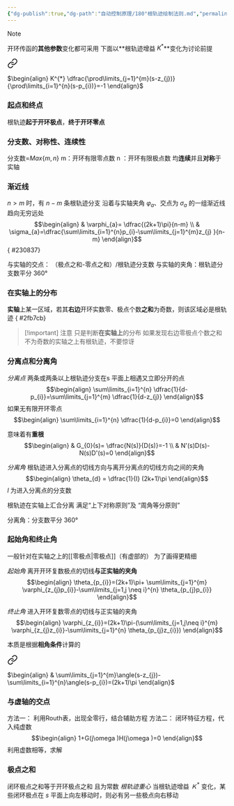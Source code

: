 ```yaml
---
{"dg-publish":true,"dg-path":"自动控制原理/180°根轨迹绘制法则.md","permalink":"/自动控制原理/180°根轨迹绘制法则/","dgPassFrontmatter":true,"noteIcon":"","created":"2024-04-16T13:01:27.302+08:00","updated":"2024-04-21T20:17:13.596+08:00"}
---
```


>[!note] 
开环传函的**其他参数**变化都可采用
下面以**根轨迹增益 $K^{*}$**变化为讨论前提


<div class="transclusion internal-embed is-loaded"><a class="markdown-embed-link" href="//#a9597c" aria-label="Open link"><svg xmlns="http://www.w3.org/2000/svg" width="24" height="24" viewBox="0 0 24 24" fill="none" stroke="currentColor" stroke-width="2" stroke-linecap="round" stroke-linejoin="round" class="svg-icon lucide-link"><path d="M10 13a5 5 0 0 0 7.54.54l3-3a5 5 0 0 0-7.07-7.07l-1.72 1.71"></path><path d="M14 11a5 5 0 0 0-7.54-.54l-3 3a5 5 0 0 0 7.07 7.07l1.71-1.71"></path></svg></a><div class="markdown-embed">



$\begin{align}
K^{*} \dfrac{\prod\limits_{j=1}^{m}(s-z_{j})}{\prod\limits_{i=1}^{n}(s-p_{i})}=-1
\end{align}$

</div></div>

### 起点和终点
根轨迹**起于开环极点**，**终于开环零点**
### 分支数、对称性、连续性
分支数=$Max\left\{m,n \right\}$
m：开环有限零点数
n ：开环有限极点数
均**连续**并且**对称**于实轴
### 渐近线
$n>m$ 时，有 $n-m$ 条根轨迹分支
沿着与实轴夹角 $\varphi_{a}$、交点为 $\sigma_{a}$ 的一组渐近线趋向无穷远处
$$\begin{align}
 & \varphi_{a}= \dfrac{(2k+1)\pi}{n-m} \\
 & \sigma_{a}=\dfrac{\sum\limits_{i=1}^{n}p_{i}-\sum\limits_{j=1}^{m}z_{j} }{n-m}
\end{align}$$
{ #230837}


与实轴的交点： （极点之和-零点之和）/根轨迹分支数
与实轴的夹角：根轨迹分支数平分 360°
### 在实轴上的分布
**实轴**上某一区域，若其**右边**开环实数零、极点个数**之和**为奇数，则该区域必是根轨迹
{ #2fb7cb}


>[!important] 注意
>只是判断**在实轴上**的分布
>如果发现右边零极点个数之和不为奇数的实轴之上有根轨迹，不要惊讶
### 分离点和分离角
*分离点*
两条或两条以上根轨迹分支在s 平面上相遇又立即分开的点
$$\begin{align}
\sum\limits_{i=1}^{n} \dfrac{1}{d-p_{i}}=\sum\limits_{j=1}^{m} \dfrac{1}{d-z_{j}}
\end{align}$$
如果无有限开环零点
$$\begin{align}
\sum\limits_{i=1}^{n} \dfrac{1}{d-p_{i}}=0
\end{align}$$

意味着有**重根**
$$\begin{align}
 & G_{0}(s)= \dfrac{N(s)}{D(s)}=-1 \\
 & N'(s)D(s)-N(s)D'(s)=0
\end{align}$$


*分离角*
根轨迹进入分离点的切线方向与离开分离点的切线方向之间的夹角
$$\begin{align}
\theta_{d} = \dfrac{1}{l} (2k+1)\pi
\end{align}$$
$l$ 为进入分离点的分支数

根轨迹在实轴上汇合分离
满足“上下对称原则”及 “周角等分原则”

分离角：分支数平分 360°
### 起始角和终止角
一般针对在实轴之上的[[零极点\|零极点]]（有虚部的）
	为了画得更精细


*起始角*
离开开环复数极点的切线**与正实轴的夹角**
$$\begin{align}
\theta_{p_{i}}=(2k+1)\pi+ \sum\limits_{j=1}^{m} \varphi_{z_{j}p_{i}}-\sum\limits_{j=1,j \neq i}^{n} \theta_{p_{j}p_{i}}
\end{align}$$

*终止角*
进入开环复数零点的切线与正实轴的夹角
$$\begin{align}
\varphi_{z_{i}}=(2k+1)\pi-(\sum\limits_{j=1,j\neq i}^{m} \varphi_{z_{j}z_{i}}-\sum\limits_{j=1}^{n} \theta_{p_{j}z_{i}}) 
\end{align}$$

本质是根据**相角条件**计算的

<div class="transclusion internal-embed is-loaded"><a class="markdown-embed-link" href="//#90666d" aria-label="Open link"><svg xmlns="http://www.w3.org/2000/svg" width="24" height="24" viewBox="0 0 24 24" fill="none" stroke="currentColor" stroke-width="2" stroke-linecap="round" stroke-linejoin="round" class="svg-icon lucide-link"><path d="M10 13a5 5 0 0 0 7.54.54l3-3a5 5 0 0 0-7.07-7.07l-1.72 1.71"></path><path d="M14 11a5 5 0 0 0-7.54-.54l-3 3a5 5 0 0 0 7.07 7.07l1.71-1.71"></path></svg></a><div class="markdown-embed">



$\begin{align}
 & \sum\limits_{j=1}^{m}\angle(s-z_{j})-\sum\limits_{i=1}^{n}\angle(s-p_{i})=(2k+1)\pi
\end{align}$

</div></div>


### 与虚轴的交点
方法一：
利用Routh表，出现全零行，结合辅助方程
方法二：
闭环特征方程，代入纯虚数
$$\begin{align}
1+G(j\omega )H(j\omega )=0
\end{align}$$
利用虚数相等，求解

### 极点之和
闭环极点之和等于开环极点之和
且为常数
*根轨迹重心*
当根轨迹增益 $Ｋ^{*}$ 变化，某些闭环极点在 $s$ 平面上向左移动时，则必有另一些极点向右移动
